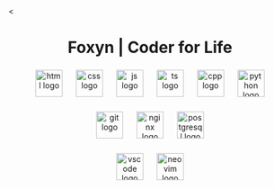 <<h1 align="center">Foxyn | Coder for Life</h1>

###

<div align="center">
  <img src="https://skillicons.dev/icons?i=html" height="48" alt="html logo"  />
  <img width="16" />
  <img src="https://skillicons.dev/icons?i=css" height="48" alt="css logo"  />
  <img width="16"/>
  <img src="https://skillicons.dev/icons?i=js" height="48" alt="js logo"  />
  <img width="16"/>
  <img src="https://skillicons.dev/icons?i=ts" height="48" alt="ts logo"  />
  <img width="16"/>
  <img src="https://skillicons.dev/icons?i=cpp" height="48" alt="cpp logo"  />
  <img width="16"/>
  <img src="https://skillicons.dev/icons?i=python" height="48" alt="python logo"  />
</div>

###

<div align="center">
  <img src="https://skillicons.dev/icons?i=git" height="48" alt="git logo"  />
  <img width="16" />
  <img src="https://skillicons.dev/icons?i=nginx" height="48" alt="nginx logo"  />
  <img width="16" />
  <img src="https://skillicons.dev/icons?i=postgres" height="48" alt="postgresql logo"  />
</div>

###

<div align="center">
  <img src="https://skillicons.dev/icons?i=vscode" height="48" alt="vscode logo"  />
  <img width="16" />
  <img src="https://skillicons.dev/icons?i=neovim" height="48" alt="neovim logo"  />
</div>
